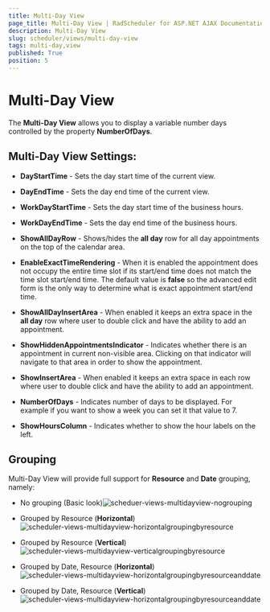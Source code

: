```yaml
---
title: Multi-Day View
page_title: Multi-Day View | RadScheduler for ASP.NET AJAX Documentation
description: Multi-Day View
slug: scheduler/views/multi-day-view
tags: multi-day,view
published: True
position: 5
---
```


# Multi-Day View


The **Multi-Day View** allows you to display a variable number days controlled by the property **NumberOfDays**.

## Multi-Day View Settings:

* **DayStartTime** - Sets the day start time of the current view.

* **DayEndTime** - Sets the day end time of the current view.

* **WorkDayStartTime** - Sets the day start time of the business hours.

* **WorkDayEndTime** - Sets the day end time of the business hours.

* **ShowAllDayRow** - Shows/hides the **all day** row for all day appointments on the top of the calendar area.

* **EnableExactTimeRendering** - When it is enabled the appointment does not occupy the entire time slot if its start/end time does not match the time slot start/end time. The default value is **false** so the advanced edit form is the only way to determine what is exact appointment start/end time.

* **ShowAllDayInsertArea** - When enabled it keeps an extra space in the **all day** row where user to double click and have the ability to add an appointment.

* **ShowHiddenAppointmentsIndicator** - Indicates whether there is an appointment in current non-visible area. Clicking on that indicator will navigate to that area in order to show the appointment.

* **ShowInsertArea** - When enabled it keeps an extra space in each row where user to double click and have the ability to add an appointment.

* **NumberOfDays** - Indicates number of days to be displayed. For example if you want to show a week you can set it that value to 7.

* **ShowHoursColumn** - Indicates whether to show the hour labels on the left.

## Grouping

Multi-Day View will provide full support for **Resource** and **Date** grouping, namely:

* No grouping (Basic look)![scheduer-views-multidayview-nogrouping](images/scheduer-views-multidayview-nogrouping.png)

* Grouped by Resource (**Horizontal**)![scheduler-views-multidayview-horizontalgroupingbyresource](images/scheduler-views-multidayview-horizontalgroupingbyresource.png)

* Grouped by Resource (**Vertical**)![scheduler-views-multidayview-verticalgroupingbyresource](images/scheduler-views-multidayview-verticalgroupingbyresource.png)

* Grouped by Date, Resource (**Horizontal**)![scheduler-views-multidayview-horizontalgroupingbyresourceanddate](images/scheduler-views-multidayview-horizontalgroupingbyresourceanddate.png)

* Grouped by Date, Resource (**Vertical**)![scheduler-views-multidayview-horizontalgroupingbyresourceanddate](images/scheduler-views-multidayview-horizontalgroupingbyresourceanddate.png)
